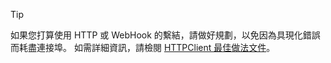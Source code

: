 > [!TIP]
>
> 如果您打算使用 HTTP 或 WebHook 的繫結，請做好規劃，以免因為具現化錯誤而耗盡連接埠。 如需詳細資訊，請檢閱 [HTTPClient 最佳做法文件](https://github.com/mspnp/performance-optimization/blob/master/ImproperInstantiation/docs/ImproperInstantiation.md)。
>
